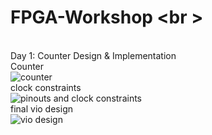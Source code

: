 # FPGA-Workshop <br \>
<br />Day 1: Counter Design & Implementation
<br /> Counter
<br /> ![counter](https://user-images.githubusercontent.com/69295749/160335658-a66818c6-14f7-4efe-bf7e-adb9f707a478.jpg)
<br /> clock constraints
<br /> ![pinouts and clock constraints](https://user-images.githubusercontent.com/69295749/160336145-9ba93611-1699-487d-9a6e-6c412cc10f86.jpg)
<br /> final vio design 
<br /> ![vio design](https://user-images.githubusercontent.com/69295749/160336233-3dcf51e9-f904-4295-8d58-54649d88d922.jpg)

